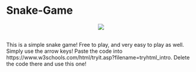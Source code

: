 # Snake-Game
<p align="center"><img src="https://img.shields.io/badge/Working-Yes-brightgreen"></p>
<br>
This is a simple snake game! Free to play, and very easy to play as well. Simply use the arrow keys!
Paste the code into https://www.w3schools.com/html/tryit.asp?filename=tryhtml_intro.
Delete the code there and use this one!

